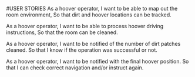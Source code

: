 #USER STORIES
As a hoover operator,
I want to be able to map out the room environment,
So that dirt and hoover locations can be tracked.

As a hoover operator,
I want to be able to process hoover driving instructions,
So that the room can be cleaned.

As a hoover operator,
I want to be notified of the number of dirt patches cleaned.
So that I know if the operation was successful or not.

As a hoover operator,
I want to be notified with the final hoover position.
So that I can check correct navigation and/or instruct again.
